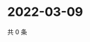 # 2022-03-09

共 0 条

<!-- BEGIN WEIBO -->
<!-- 最后更新时间 Wed Mar 09 2022 01:16:39 GMT+0800 (China Standard Time) -->

<!-- END WEIBO -->
